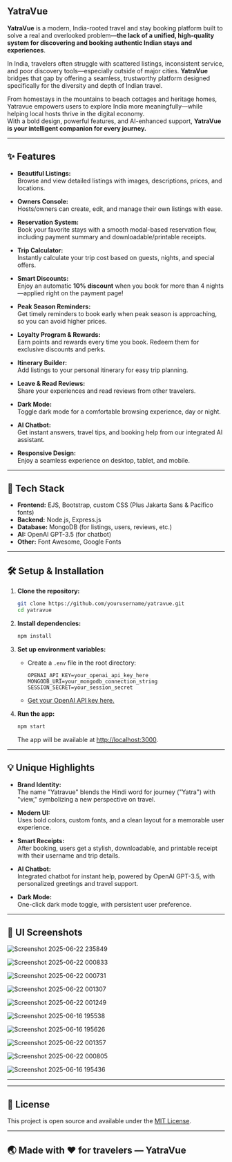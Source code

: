## YatraVue

**YatraVue** is a modern, India-rooted travel and stay booking platform built to solve a real and overlooked problem—**the lack of a unified, high-quality system for discovering and booking authentic Indian stays and experiences**.

In India, travelers often struggle with scattered listings, inconsistent service, and poor discovery tools—especially outside of major cities. **YatraVue** bridges that gap by offering a seamless, trustworthy platform designed specifically for the diversity and depth of Indian travel.

From homestays in the mountains to beach cottages and heritage homes, Yatravue empowers users to explore India more meaningfully—while helping local hosts thrive in the digital economy.  
With a bold design, powerful features, and AI-enhanced support, **YatraVue is your intelligent companion for every journey.**

---

## ✨ Features

- **Beautiful Listings:**  
  Browse and view detailed listings with images, descriptions, prices, and locations.

- **Owners Console:**  
  Hosts/owners can create, edit, and manage their own listings with ease.

- **Reservation System:**  
  Book your favorite stays with a smooth modal-based reservation flow, including payment summary and downloadable/printable receipts.

- **Trip Calculator:**  
  Instantly calculate your trip cost based on guests, nights, and special offers.

- **Smart Discounts:**  
  Enjoy an automatic **10% discount** when you book for more than 4 nights—applied right on the payment page!

- **Peak Season Reminders:**  
  Get timely reminders to book early when peak season is approaching, so you can avoid higher prices.

- **Loyalty Program & Rewards:**  
  Earn points and rewards every time you book. Redeem them for exclusive discounts and perks.

- **Itinerary Builder:**  
  Add listings to your personal itinerary for easy trip planning.

- **Leave & Read Reviews:**  
  Share your experiences and read reviews from other travelers.

- **Dark Mode:**  
  Toggle dark mode for a comfortable browsing experience, day or night.

- **AI Chatbot:**  
  Get instant answers, travel tips, and booking help from our integrated AI assistant.

- **Responsive Design:**  
  Enjoy a seamless experience on desktop, tablet, and mobile.

-----

## 🚀 Tech Stack

- **Frontend:** EJS, Bootstrap, custom CSS (Plus Jakarta Sans & Pacifico fonts)
- **Backend:** Node.js, Express.js
- **Database:** MongoDB (for listings, users, reviews, etc.)
- **AI:** OpenAI GPT-3.5 (for chatbot)
- **Other:** Font Awesome, Google Fonts

-----

## 🛠️ Setup & Installation

1. **Clone the repository:**
   ```sh
   git clone https://github.com/yourusername/yatravue.git
   cd yatravue
   ```

2. **Install dependencies:**
   ```sh
   npm install
   ```

3. **Set up environment variables:**
   - Create a `.env` file in the root directory:
     ```
     OPENAI_API_KEY=your_openai_api_key_here
     MONGODB_URI=your_mongodb_connection_string
     SESSION_SECRET=your_session_secret
     ```
   - [Get your OpenAI API key here.](https://platform.openai.com/api-keys)

4. **Run the app:**
   ```sh
   npm start
   ```
   The app will be available at [http://localhost:3000](http://localhost:3000).

-----

## 💡 Unique Highlights

- **Brand Identity:**  
  The name "Yatravue" blends the Hindi word for journey ("Yatra") with "view," symbolizing a new perspective on travel.

- **Modern UI:**  
  Uses bold colors, custom fonts, and a clean layout for a memorable user experience.

- **Smart Receipts:**  
  After booking, users get a stylish, downloadable, and printable receipt with their username and trip details.

- **AI Chatbot:**  
  Integrated chatbot for instant help, powered by OpenAI GPT-3.5, with personalized greetings and travel support.

- **Dark Mode:**  
  One-click dark mode toggle, with persistent user preference.

-----

## 📸 UI Screenshots

![Screenshot 2025-06-22 235849](https://github.com/user-attachments/assets/be5065b6-5e6f-45cc-9f7a-78a897db9fd5)

![Screenshot 2025-06-22 000833](https://github.com/user-attachments/assets/ede80a24-3ba5-4df9-b501-708680021f2e)

![Screenshot 2025-06-22 000731](https://github.com/user-attachments/assets/c234374c-bc2d-4010-8ee8-120e27fcc34c)

![Screenshot 2025-06-22 001307](https://github.com/user-attachments/assets/4d1b42a8-5c92-4e11-8493-ad2d429adb10)

![Screenshot 2025-06-22 001249](https://github.com/user-attachments/assets/bbaa9602-d423-476f-94d6-7334b700193d)

![Screenshot 2025-06-16 195538](https://github.com/user-attachments/assets/5f05ddd1-b3f5-4738-9a96-61abbd5a5cc7)

![Screenshot 2025-06-16 195626](https://github.com/user-attachments/assets/4797daf6-6538-4cd4-95b0-1ad5adfb87b1)

![Screenshot 2025-06-22 001357](https://github.com/user-attachments/assets/dd57f961-b0f9-4b72-9eaf-388987ae0dd8)

![Screenshot 2025-06-22 000805](https://github.com/user-attachments/assets/aebc841d-bfdf-46e4-9cf4-e31f1f8cd99a)

![Screenshot 2025-06-16 195436](https://github.com/user-attachments/assets/d6b73a1d-136c-4711-8123-b744fcc89c4c)

-----

-----

## 📄 License

This project is open source and available under the [MIT License](LICENSE).

-----

## 🌏 Made with ❤️ for travelers — **YatraVue**
